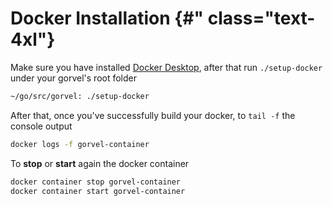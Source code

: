 # Docker Installation {#\" class="text-4xl"}

Make sure you have installed [Docker Desktop](https://www.docker.com/products/docker-desktop/), after that run `./setup-docker` under your gorvel's root folder

```sh
~/go/src/gorvel: ./setup-docker
```

After that, once you've successfully build your docker, to `tail -f` the console output

```sh
docker logs -f gorvel-container
```

To **stop** or **start** again the docker container

```sh
docker container stop gorvel-container
docker container start gorvel-container
```

